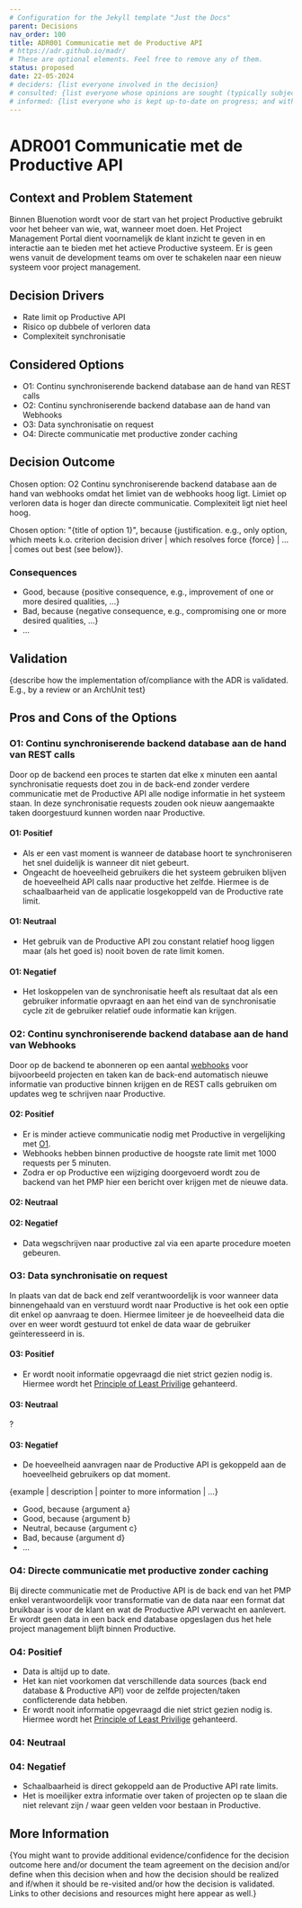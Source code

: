 ```yaml
---
# Configuration for the Jekyll template "Just the Docs"
parent: Decisions
nav_order: 100
title: ADR001 Communicatie met de Productive API
# https://adr.github.io/madr/
# These are optional elements. Feel free to remove any of them.
status: proposed
date: 22-05-2024
# deciders: {list everyone involved in the decision}
# consulted: {list everyone whose opinions are sought (typically subject-matter experts); and with whom there is a two-way communication}
# informed: {list everyone who is kept up-to-date on progress; and with whom there is a one-way communication}
---
```

<!-- we need to disable MD025, because we use the different heading "ADR Template" in the homepage (see above) than it is foreseen in the template -->
<!-- markdownlint-disable-next-line MD025 -->
# ADR001 Communicatie met de Productive API

## Context and Problem Statement

Binnen Bluenotion wordt voor de start van het project Productive gebruikt voor het beheer van wie, wat, wanneer moet doen. Het Project Management Portal dient voornamelijk de klant inzicht te geven in en interactie aan te bieden met het actieve Productive systeem. Er is geen wens vanuit de development teams om over te schakelen naar een nieuw systeem voor project management.

<!-- This is an optional element. Feel free to remove. -->
## Decision Drivers

* Rate limit op Productive API
* Risico op dubbele of verloren data
* Complexiteit synchronisatie

## Considered Options

* O1: Continu synchroniserende backend database aan de hand van REST calls
* O2: Continu synchroniserende backend database aan de hand van Webhooks
* O3: Data synchronisatie on request
* O4: Directe communicatie met productive zonder caching

## Decision Outcome

Chosen option: O2 Continu synchroniserende backend database aan de hand van webhooks omdat het limiet van de webhooks hoog ligt. Limiet op verloren data is hoger dan directe communicatie. Complexiteit ligt niet heel hoog.

Chosen option: "{title of option 1}", because
{justification. e.g., only option, which meets k.o. criterion decision driver | which resolves force {force} | … | comes out best (see below)}.

<!-- This is an optional element. Feel free to remove. -->
### Consequences

* Good, because {positive consequence, e.g., improvement of one or more desired qualities, …}
* Bad, because {negative consequence, e.g., compromising one or more desired qualities, …}
* … <!-- numbers of consequences can vary -->

<!-- This is an optional element. Feel free to remove. -->
## Validation

{describe how the implementation of/compliance with the ADR is validated. E.g., by a review or an ArchUnit test}

<!-- This is an optional element. Feel free to remove. -->
## Pros and Cons of the Options

### O1: Continu synchroniserende backend database aan de hand van REST calls

Door op de backend een proces te starten dat elke x minuten een aantal synchronisatie requests doet zou in de back-end zonder verdere communicatie met de Productive API alle nodige informatie in het systeem staan. In deze synchronisatie requests zouden ook nieuw aangemaakte taken doorgestuurd kunnen worden naar Productive.

#### O1: Positief

* Als er een vast moment is wanneer de database hoort te synchroniseren het snel duidelijk is wanneer dit niet gebeurt.
* Ongeacht de hoeveelheid gebruikers die het systeem gebruiken blijven de hoeveelheid API calls naar productive het zelfde. Hiermee is de schaalbaarheid van de applicatie losgekoppeld van de Productive rate limit.

#### O1: Neutraal

* Het gebruik van de Productive API zou constant relatief hoog liggen maar (als het goed is) nooit boven de rate limit komen.

#### O1: Negatief

* Het loskoppelen van de synchronisatie heeft als resultaat dat als een gebruiker informatie opvraagt en aan het eind van de synchronisatie cycle zit de gebruiker relatief oude informatie kan krijgen.

### O2: Continu synchroniserende backend database aan de hand van Webhooks

Door op de backend te abonneren op een aantal [webhooks](https://developer.productive.io/webhooks.html) voor bijvoorbeeld projecten en taken kan de back-end automatisch nieuwe informatie van productive binnen krijgen en de REST calls gebruiken om updates weg te schrijven naar Productive.

#### O2: Positief

* Er is minder actieve communicatie nodig met Productive in vergelijking met [O1](#o1-continu-synchroniserende-backend-database-aan-de-hand-van-rest-calls).
* Webhooks hebben binnen productive de hoogste rate limit met 1000 requests per 5 minuten.
* Zodra er op Productive een wijziging doorgevoerd wordt zou de backend van het PMP hier een bericht over krijgen met de nieuwe data.

#### O2: Neutraal

#### O2: Negatief

* Data wegschrijven naar productive zal via een aparte procedure moeten gebeuren.

### O3: Data synchronisatie on request

In plaats van dat de back end zelf verantwoordelijk is voor wanneer data binnengehaald van en verstuurd wordt naar Productive is het ook een optie dit enkel op aanvraag te doen. Hiermee limiteer je de hoeveelheid data die over en weer wordt gestuurd tot enkel de data waar de gebruiker geïnteresseerd in is.

#### O3: Positief

* Er wordt nooit informatie opgevraagd die niet strict gezien nodig is. Hiermee wordt het [Principle of Least Privilige](https://www.paloaltonetworks.com/cyberpedia/what-is-the-principle-of-least-privilege#:~:text=The%20principle%20of%20least%20privilege%20(PoLP)%20is%20an%20information%20security,to%20complete%20a%20required%20task.) gehanteerd.

#### O3: Neutraal

?

#### O3: Negatief

* De hoeveelheid aanvragen naar de Productive API is gekoppeld aan de hoeveelheid gebruikers op dat moment.

{example | description | pointer to more information | …}

* Good, because {argument a}
* Good, because {argument b}
* Neutral, because {argument c}
* Bad, because {argument d}
* …

### O4: Directe communicatie met productive zonder caching

Bij directe communicatie met de Productive API is de back end van het PMP enkel verantwoordelijk voor transformatie van de data naar een format dat bruikbaar is voor de klant en wat de Productive API verwacht en aanlevert. Er wordt geen data in een back end database opgeslagen dus het hele project management blijft binnen Productive.

### O4: Positief

* Data is altijd up to date.
* Het kan niet voorkomen dat verschillende data sources (back end database & Productive API) voor de zelfde projecten/taken conflicterende data hebben.
* Er wordt nooit informatie opgevraagd die niet strict gezien nodig is. Hiermee wordt het [Principle of Least Privilige](https://www.paloaltonetworks.com/cyberpedia/what-is-the-principle-of-least-privilege#:~:text=The%20principle%20of%20least%20privilege%20(PoLP)%20is%20an%20information%20security,to%20complete%20a%20required%20task.) gehanteerd.

### 04: Neutraal

### 04: Negatief

* Schaalbaarheid is direct gekoppeld aan de Productive API rate limits.
* Het is moeilijker extra informatie over taken of projecten op te slaan die niet relevant zijn / waar geen velden voor bestaan in Productive.


<!-- This is an optional element. Feel free to remove. -->
## More Information

{You might want to provide additional evidence/confidence for the decision outcome here and/or
 document the team agreement on the decision and/or
 define when this decision when and how the decision should be realized and if/when it should be re-visited and/or
 how the decision is validated.
 Links to other decisions and resources might here appear as well.}

